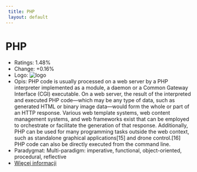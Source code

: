 ```yaml
--- 
 title: PHP 
 layout: default 
--- 
```

# PHP
- Ratings: 1.48%
- Change: +0.16%
- Logo: ![logo](https://www.tiobe.com/wp-content/themes/tiobe/tiobe-index/images/PHP.png)
- Opis: PHP code is usually processed on a web server by a PHP interpreter implemented as a module, a daemon or a Common Gateway Interface (CGI) executable. On a web server, the result of the interpreted and executed PHP code—which may be any type of data, such as generated HTML or binary image data—would form the whole or part of an HTTP response. Various web template systems, web content management systems, and web frameworks exist that can be employed to orchestrate or facilitate the generation of that response. Additionally, PHP can be used for many programming tasks outside the web context, such as standalone graphical applications[15] and drone control.[16] PHP code can also be directly executed from the command line.
- Paradygmat: Multi-paradigm: imperative, functional, object-oriented, procedural, reflective
- [Więcej informacji](https://en.wikipedia.org/wiki/PHP)
